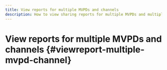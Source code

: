 ```yaml
---
title: View reports for multiple MVPDs and channels
description: How to view sharing reports for multiple MVPDs and multiple programmer channels.
---
```


# View reports for multiple MVPDs and channels {#viewreport-multiple-mvpd-channel}